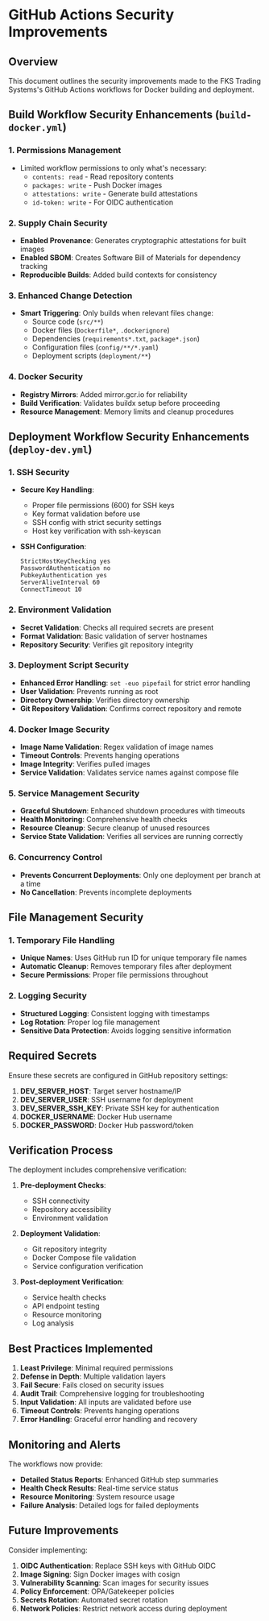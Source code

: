 # GitHub Actions Security Improvements

## Overview
This document outlines the security improvements made to the FKS Trading Systems's GitHub Actions workflows for Docker building and deployment.

## Build Workflow Security Enhancements (`build-docker.yml`)

### 1. **Permissions Management**
- Limited workflow permissions to only what's necessary:
  - `contents: read` - Read repository contents
  - `packages: write` - Push Docker images
  - `attestations: write` - Generate build attestations
  - `id-token: write` - For OIDC authentication

### 2. **Supply Chain Security**
- **Enabled Provenance**: Generates cryptographic attestations for built images
- **Enabled SBOM**: Creates Software Bill of Materials for dependency tracking
- **Reproducible Builds**: Added build contexts for consistency

### 3. **Enhanced Change Detection**
- **Smart Triggering**: Only builds when relevant files change:
  - Source code (`src/**`)
  - Docker files (`Dockerfile*`, `.dockerignore`)
  - Dependencies (`requirements*.txt`, `package*.json`)
  - Configuration files (`config/**/*.yaml`)
  - Deployment scripts (`deployment/**`)

### 4. **Docker Security**
- **Registry Mirrors**: Added mirror.gcr.io for reliability
- **Build Verification**: Validates buildx setup before proceeding
- **Resource Management**: Memory limits and cleanup procedures

## Deployment Workflow Security Enhancements (`deploy-dev.yml`)

### 1. **SSH Security**
- **Secure Key Handling**:
  - Proper file permissions (600) for SSH keys
  - Key format validation before use
  - SSH config with strict security settings
  - Host key verification with ssh-keyscan

- **SSH Configuration**:
  ```
  StrictHostKeyChecking yes
  PasswordAuthentication no
  PubkeyAuthentication yes
  ServerAliveInterval 60
  ConnectTimeout 10
  ```

### 2. **Environment Validation**
- **Secret Validation**: Checks all required secrets are present
- **Format Validation**: Basic validation of server hostnames
- **Repository Security**: Verifies git repository integrity

### 3. **Deployment Script Security**
- **Enhanced Error Handling**: `set -euo pipefail` for strict error handling
- **User Validation**: Prevents running as root
- **Directory Ownership**: Verifies directory ownership
- **Git Repository Validation**: Confirms correct repository and remote

### 4. **Docker Image Security**
- **Image Name Validation**: Regex validation of image names
- **Timeout Controls**: Prevents hanging operations
- **Image Integrity**: Verifies pulled images
- **Service Validation**: Validates service names against compose file

### 5. **Service Management Security**
- **Graceful Shutdown**: Enhanced shutdown procedures with timeouts
- **Health Monitoring**: Comprehensive health checks
- **Resource Cleanup**: Secure cleanup of unused resources
- **Service State Validation**: Verifies all services are running correctly

### 6. **Concurrency Control**
- **Prevents Concurrent Deployments**: Only one deployment per branch at a time
- **No Cancellation**: Prevents incomplete deployments

## File Management Security

### 1. **Temporary File Handling**
- **Unique Names**: Uses GitHub run ID for unique temporary file names
- **Automatic Cleanup**: Removes temporary files after deployment
- **Secure Permissions**: Proper file permissions throughout

### 2. **Logging Security**
- **Structured Logging**: Consistent logging with timestamps
- **Log Rotation**: Proper log file management
- **Sensitive Data Protection**: Avoids logging sensitive information

## Required Secrets

Ensure these secrets are configured in GitHub repository settings:

1. **DEV_SERVER_HOST**: Target server hostname/IP
2. **DEV_SERVER_USER**: SSH username for deployment
3. **DEV_SERVER_SSH_KEY**: Private SSH key for authentication
4. **DOCKER_USERNAME**: Docker Hub username
5. **DOCKER_PASSWORD**: Docker Hub password/token

## Verification Process

The deployment includes comprehensive verification:

1. **Pre-deployment Checks**:
   - SSH connectivity
   - Repository accessibility
   - Environment validation

2. **Deployment Validation**:
   - Git repository integrity
   - Docker Compose file validation
   - Service configuration verification

3. **Post-deployment Verification**:
   - Service health checks
   - API endpoint testing
   - Resource monitoring
   - Log analysis

## Best Practices Implemented

1. **Least Privilege**: Minimal required permissions
2. **Defense in Depth**: Multiple validation layers
3. **Fail Secure**: Fails closed on security issues
4. **Audit Trail**: Comprehensive logging for troubleshooting
5. **Input Validation**: All inputs are validated before use
6. **Timeout Controls**: Prevents hanging operations
7. **Error Handling**: Graceful error handling and recovery

## Monitoring and Alerts

The workflows now provide:

- **Detailed Status Reports**: Enhanced GitHub step summaries
- **Health Check Results**: Real-time service status
- **Resource Monitoring**: System resource usage
- **Failure Analysis**: Detailed logs for failed deployments

## Future Improvements

Consider implementing:

1. **OIDC Authentication**: Replace SSH keys with GitHub OIDC
2. **Image Signing**: Sign Docker images with cosign
3. **Vulnerability Scanning**: Scan images for security issues
4. **Policy Enforcement**: OPA/Gatekeeper policies
5. **Secrets Rotation**: Automated secret rotation
6. **Network Policies**: Restrict network access during deployment
